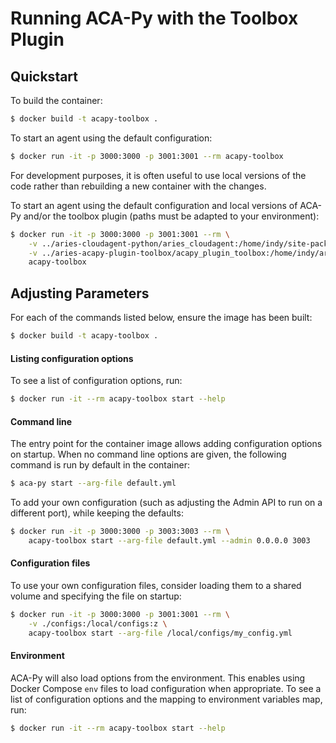 Running ACA-Py with the Toolbox Plugin
======================================

## Quickstart

To build the container:

```sh
$ docker build -t acapy-toolbox .
```

To start an agent using the default configuration:

```sh
$ docker run -it -p 3000:3000 -p 3001:3001 --rm acapy-toolbox
```

For development purposes, it is often useful to use local versions of the code
rather than rebuilding a new container with the changes.

To start an agent using the default configuration and local versions of ACA-Py
and/or the toolbox plugin (paths must be adapted to your environment):

```sh
$ docker run -it -p 3000:3000 -p 3001:3001 --rm \
	-v ../aries-cloudagent-python/aries_cloudagent:/home/indy/site-packages/aries_cloudagent:z \
	-v ../aries-acapy-plugin-toolbox/acapy_plugin_toolbox:/home/indy/aries-acapy-plugin-toolbox/acapy_plugin_toolbox:z \
	acapy-toolbox
```

## Adjusting Parameters

For each of the commands listed below, ensure the image has been built:

```sh
$ docker build -t acapy-toolbox .
```

#### Listing configuration options

To see a list of configuration options, run:

```sh
$ docker run -it --rm acapy-toolbox start --help
```

#### Command line

The entry point for the container image allows adding configuration options on
startup. When no command line options are given, the following command is run
by default in the container:

```sh
$ aca-py start --arg-file default.yml
```

To add your own configuration (such as adjusting the Admin API to run on a
different port), while keeping the defaults:

```sh
$ docker run -it -p 3000:3000 -p 3003:3003 --rm \
    acapy-toolbox start --arg-file default.yml --admin 0.0.0.0 3003
```

#### Configuration files

To use your own configuration files, consider loading them to a shared volume
and specifying the file on startup:

```sh
$ docker run -it -p 3000:3000 -p 3001:3001 --rm \
    -v ./configs:/local/configs:z \
    acapy-toolbox start --arg-file /local/configs/my_config.yml
```

#### Environment

ACA-Py will also load options from the environment. This enables using Docker
Compose `env` files to load configuration when appropriate. To see a list of
configuration options and the mapping to environment variables map, run:

```sh
$ docker run -it --rm acapy-toolbox start --help
```
